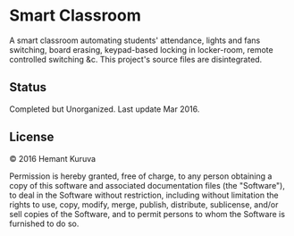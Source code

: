 # Smart Classroom
A smart classroom automating students' attendance, lights and fans switching, board erasing, keypad-based locking in locker-room, remote controlled switching &c. This project's source files are disintegrated.

## Status
Completed but Unorganized. Last update Mar 2016.

## License
&copy; 2016 Hemant Kuruva

Permission is hereby granted, free of charge, to any person obtaining a copy of this software and associated documentation files (the "Software"), to deal in the Software without restriction, including without limitation the rights to use, copy, modify, merge, publish, distribute, sublicense, and/or sell copies of the Software, and to permit persons to whom the Software is furnished to do so.
